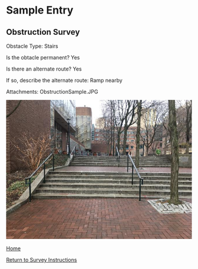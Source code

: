 # Sample Entry
## Obstruction Survey

Obstacle Type: Stairs

Is the obtacle permanent? Yes

Is there an alternate route? Yes

If so, describe the alternate route: Ramp nearby

Attachments: ObstructionSample.JPG 

![alttext](https://github.com/AccessibilityMapping/AMP/blob/master/Images/ObstructionSample.JPG)

[Home](http://AccessibilityMapping.github.io/AMP)

[Return to Survey Instructions](http://AccessibilityMapping.github.io/AMP/SurveyInstructions)
